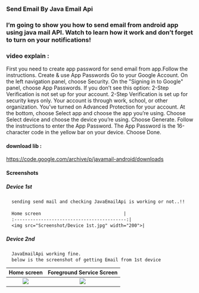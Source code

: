### Send Email By Java Email Api

### I’m going to show you how to send email from android app using java mail API. Watch to learn how it work and don’t forget to turn on your notifications!

### video explain :


First you need to create app password for send email from app.Follow the instructions.
Create & use App Passwords
Go to your Google Account.
On the left navigation panel, choose Security.
On the "Signing in to Google" panel, choose App Passwords. If you don’t see this option:
2-Step Verification is not set up for your account.
2-Step Verification is set up for security keys only.
Your account is through work, school, or other organization.
You’ve turned on Advanced Protection for your account.
At the bottom, choose Select app and choose the app you’re using.
Choose Select device and choose the device you’re using.
Choose Generate.
Follow the instructions to enter the App Password. The App Password is the 16-character code in the yellow bar on your device.
Choose Done.

#### download lib :
https://code.google.com/archive/p/javamail-android/downloads


#### Screenshots

##### Device 1st
      sending send mail and checking JavaEmailApi is working or not..!!
      
      Home screen                               |
      :------------------------------------------:|
      <img src="Screenshot/Device 1st.jpg" width="200">|

##### Device 2nd
      JavaEmailApi working fine.
      below is the screenshot of getting Email from 1st device
 Home screen                               | Foreground Service Screen                                     |
:------------------------------------------:|:-------------------------------------------:
<img src="2nd device forground notification.jpg" width="200">|<img src="2nd device gmail msg.jpg" width="200">|

